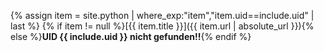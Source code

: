 {% assign item = site.python | where_exp:"item","item.uid==include.uid" | last %}
{% if item != null %}[{{ item.title }}]({{ item.url | absolute_url }}){% else %}**UID {{ include.uid }} nicht gefunden!!**{% endif %}